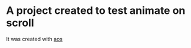<h1>A project created to test animate on scroll</h1>

<p>It was created with <a href="https://github.com/michalsnik/aos">aos</a></p>